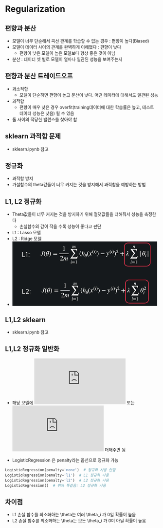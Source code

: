 # Regularization

## 편향과 분산

- 모델이 너무 단순해서 곡선 관계를 학습할 수 없는 경우 : 편향이 높다(Biased)
- 모델이 데이터 사이의 관계를 완벽하게 이해했다 : 편향이 낮다
  - 편향이 낮은 모델이 높은 모델보다 항상 좋은 것이 아님
- 분산 : 데이터 셋 별로 모델이 얼마나 일관된 성능을 보여주는지 

## 편향과 분산 트레이드오프

- 과소적합
  - 모델이 단순하면 편향이 높고 분산이 낮다. 어떤 데이터에 대해서도 일관된 성능
- 과적합
  - 편향이 매우 낮은 경우 overfit(training데이터에 대한 학습률은 높고, 테스트 데이터 성능은 낮음) 될 수 있음
- 둘 사이의 적당한 밸런스를 찾아야 함

## sklearn 과적합 문제

- sklearn.ipynb 참고

## 정규화

- 과적합 방지
- 가설함수의 theta값들이 너무 커지는 것을 방지해서 과적합을 예방하는 방법

## L1, L2 정규화

- Theta값들이 너무 커지는 것을 방지하기 위해 절댓값들을 더해줘서 성능을 측정한다
  - 손실함수의 값이 작을 수록 성능이 좋다고 판단
- L1 : Lasso 모델
- L2 : Ridge 모델
- ![image1](image/img1.png)

## L1,L2 sklearn

- sklearn.ipynb 참고

## L1,L2 정규화 일반화

- 해당 모델에 ![exp1](https://latex.codecogs.com/gif.latex?%5Clambda%20%5Csum_%7Bi%3D1%7D%5E%7Bn%7D%7C%5Ctheta_i%7C) 또는 ![exp2](https://latex.codecogs.com/gif.latex?%5Clambda%20%5Csum_%7Bi%3D1%7D%5E%7Bn%7D%7C%5Ctheta_i%7C%5E%7B2%7D) 더해주면 됨

- LogisticRegression 은 penalty라는 옵션으로 정규화 가능
```python
LogisticRegression(penalty='none')  # 정규화 사용 안함
LogisticRegression(penalty='l1')  # L1 정규화 사용
LogisticRegression(penalty='l2')  # L2 정규화 사용
LogisticRegression()  # 위와 똑같음: L2 정규화 사용
```

## 차이점

- L1 손실 함수를 최소화하는 \theta는 여러 \theta_i 가 0일 확률이 높음
- L2 손실 함수를 최소화하는 \theta는 모든 \theta_i 가 0이 아닐 확률이 높음
